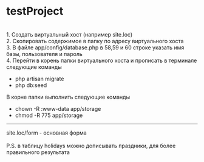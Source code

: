 # testProject
<br>
1. Создать виртуальный хост (например site.loc)<br>
2. Скопировать содержимое в папку по адресу виртуального хоста <br>
3. В файле app/config/database.php в 58,59 и 60 строке указать имя базы, пользователя и пароль <br>
4. Перейти в корень папки виртуального хоста и прописать в терминале следующие команды
<ul>
    <li>php artisan migrate</li>
    <li>php db:seed</li>
</ul>
В корне папки выполнить следующие команды
<ul>
    <li>chown -R :www-data app/storage</li>
    <li>chmod -R 775 app/storage</li>
</ul>
<hr>
site.loc/form - основная форма<br>
<br>
P.S. в таблицу holidays можно дописывать праздники, для более правильного результата


